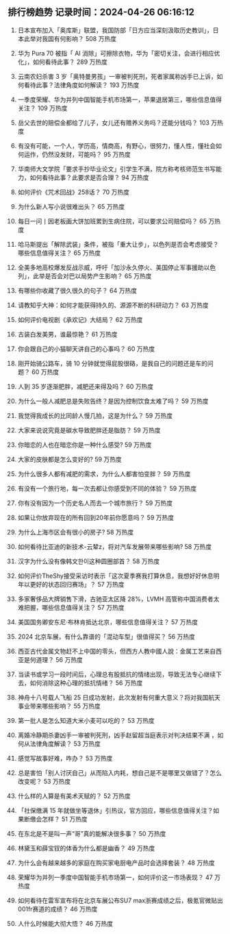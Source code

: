 
## 排行榜趋势 记录时间：2024-04-26 06:16:12
  
  1. 日本宣布加入「奥库斯」联盟，我国防部「日方应当深刻汲取历史教训」，日本此举对我国有何影响？ 508 万热度
    
  2. 华为 Pura 70 被指「 AI 消除」可擦除衣物，华为「密切关注，会进行相应优化」，如何看待此事？ 289 万热度
    
  3. 云南农妇杀害 3 岁「奥特曼男孩」一审被判死刑，死者家属称凶手已上诉，如何看待此事？法律角度如何解读？ 193 万热度
    
  4. 一季度荣耀、华为并列中国智能手机市场第一，苹果退居第三，哪些信息值得关注？ 109 万热度
    
  5. 岳父去世的赔偿金都给了儿子，女儿还有赡养义务吗？还能分钱吗？ 103 万热度
    
  6. 有没有可能，一个人，学历高，情商高，有野心，很努力，懂人性，懂社会如何运作，仍然没发财，可能吗？ 95 万热度
    
  7. 华南师大文学院「要求手抄毕业论文」引学生不满，院方称考核师范生书写能力，如何看待此事？此要求是否合理？ 94 万热度
    
  8. 如何评价《咒术回战》258话？ 70 万热度
    
  9. 为什么新人写小说很难出头？ 65 万热度
    
  10. 每日一问丨因老板画大饼加班累到生病住院，可以要求公司赔偿吗？ 65 万热度
    
  11. 哈马斯提出「解除武装」条件，被指「重大让步」，以色列是否会考虑接受？哪些信息值得关注？ 65 万热度
    
  12. 全美多地高校爆发反战示威，呼吁「加沙永久停火、美国停止军事援助以色列」，此举是否会对巴以局势产生影响？ 65 万热度
    
  13. 有哪些你收藏了很久很久的句子？ 64 万热度
    
  14. 请教知乎大神：如何才能获得持久的、源源不断的科研动力？ 63 万热度
    
  15. 如何评价电视剧《承欢记》大结局？ 62 万热度
    
  16. 古装白发美男，谁最惊艳？ 61 万热度
    
  17. 你会跟自己的小猫聊天讲自己的心事吗？ 60 万热度
    
  18. 刚开始骑公路车，骑 10 分钟就觉得屁股很硌，是我自己的问题还是车的问题？ 60 万热度
    
  19. 人到 35 岁逐渐肥胖，减肥还来得及吗？ 60 万热度
    
  20. 为什么一般人减肥总是失败告终？是因为控制饮食太难了吗？ 59 万热度
    
  21. 我觉得我成长的比同龄人慢几拍，这是为什么？ 59 万热度
    
  22. 大家来说说究竟是碳水导致肥胖还是脂肪？ 59 万热度
    
  23. 你暗恋的人也在暗恋你是一种什么感受? 59 万热度
    
  24. 大家的皮肤都是怎么变好的? 59 万热度
    
  25. 为什么很多人都有减肥的需求，为什么人都害怕变胖？ 59 万热度
    
  26. 有没有一个旅行地，每一次去都让你感受到不同的体验？ 59 万热度
    
  27. 你有没有因为一个历史名人而去一个城市旅行？ 59 万热度
    
  28. 如果让你放弃现在的所有回到20年前你愿意吗？ 59 万热度
    
  29. 为什么上海市区会有很小的房子? 58 万热度
    
  30. 如何看待比亚迪的新技术-云辇z，将对汽车发展带来哪些影响? 58 万热度
    
  31. 汉字为什么没有像韩文한이这种圆圈部首？ 58 万热度
    
  32. 如何评价TheShy接受采访时表示「这次夏季赛我打算休息，我想好好休息明年以更好的状态回归赛场」？ 57 万热度
    
  33. 多家奢侈品大牌销售下滑，古驰亚太区降 28%，LVMH 高管称中国消费者太难把握，哪些信息值得关注？ 57 万热度
    
  34. 美国国务卿安东尼·布林肯抵达北京，哪些信息值得关注？ 57 万热度
    
  35. 2024 北京车展，有什么靠谱的「混动车型」很值得买？ 56 万热度
    
  36. 西亚古代金属文物赶不上中国的零头，但西方人教中國人說：金属工艺来自西亚是何道理？ 56 万热度
    
  37. 当读书或学习一段时间后，心理总有股抵抗的情绪出现，导致无法专心继续下去，如何消除这种心理的抵抗情绪？ 56 万热度
    
  38. 神舟十八号载人飞船 25 日成功发射，此次发射有何重大意义？将对我国航天事业带来哪些影响？ 55 万热度
    
  39. 第一批人是怎么知道大米小麦可以吃的？ 53 万热度
    
  40. 离婚冷静期杀妻凶手一审被判死刑，凶手赵留超当庭表示对判决结果不满 ，如何从法律角度解读？ 53 万热度
    
  41. 感觉写故事好难，咋办？ 53 万热度
    
  42. 总是害怕「别人讨厌自己」从而陷入内耗，想自己是不是哪里又做错了？怎么改变呢？ 53 万热度
    
  43. 什么样的人算是有美术天赋的？ 52 万热度
    
  44. 「社保缴满 15 年就做坐等退休」引热议，官方回应，哪些信息值得关注？如果断缴会怎样？ 51 万热度
    
  45. 在东北是不是叫一声“哥”真的能解决很多事？ 50 万热度
    
  46. 林黛玉和薛宝钗的体香为什么都是幽香？ 49 万热度
    
  47. 为什么会有越来越多的家庭在购买家电厨电产品时会选择套装？ 48 万热度
    
  48. 荣耀华为并列一季度中国智能手机市场第一，如何评价这一市场表现？ 47 万热度
    
  49. 如何看待在雷军宣布将在北京车展公布SU7 max浙赛成绩之后，极氪官微贴出001fr赛道的成绩？ 46 万热度
    
  50. 人什么时候能大彻大悟？ 46 万热度
    